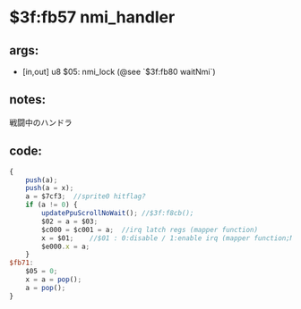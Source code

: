 ﻿
# $3f:fb57 nmi_handler


## args:
-	[in,out] u8 $05: nmi_lock (@see `$3f:fb80 waitNmi`)
## notes:
戦闘中のハンドラ
## code:
```js
{
	push(a);
	push(a = x);
	a = $7cf3;	//sprite0 hitflag?
	if (a != 0) {
		updatePpuScrollNoWait(); //$3f:f8cb();
		$02 = a = $03;
		$c000 = $c001 = a;	//irq latch regs (mapper function)
		x = $01;	//$01 : 0:disable / 1:enable irq (mapper function;MMC3)
		$e000.x = a;
	}
$fb71:
	$05 = 0;
	x = a = pop();
	a = pop();
}
```



